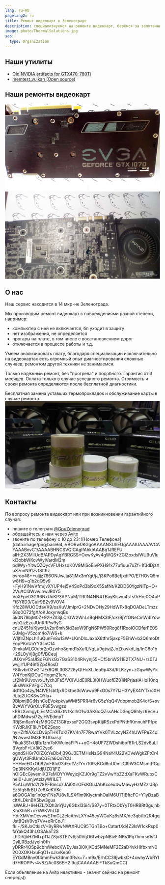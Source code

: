 ```yaml
---
lang: ru-RU
pagelang2: ru
title: Ремонт видеокарт в Зеленограде
description: специализиуемся на ремонте видеокарт, берёмся за запутанные случаи
image: photo/ThermalSolutions.jpg
seo:
  type: Organization
---
```

## Наши утилиты
- [Old NVIDIA artifacts for GTX470-780Ti](https://gpuzelenograd.github.io/NVIDIARU?main)
- [memtest_vulkan (Open source)](https://github.com/GpuZelenograd/memtest_vulkan/releases)

## Наши ремонты видеокарт
![EVGA Extra Thermal pads](photo/EvgaExtraThermalPad.jpg)
![KFA2 Katana 1070](photo/kfa2-katana-1070.jpg)

## О нас
Наш сервис находится в 14 мкр-не Зеленограда.

Мы производим ремонт видеокарт с повреждениями разной степени,
например:
- компьютер с ней не включается, бп уходит в защиту
- нет изображения, не определяется
- прогары на плате, в том числе с восстановлением дорог
- отключается в процессе работы
и т.д.

Умеем анализировать плату, благодаря специализации исключительно на видеокартах есть огромный опыт диагностирования сложных случаев; ремонтом другой техники не занимаемся.

Только надёжный ремонт, без "прогрева" и подобного. Гарантия от 3 месяцев. Оплата только в случае успешного ремонта. Стоимость и сроки ремонта определяются после бесплатной диагностики.

Бесплатная замена уставших термопрокладок и обслуживание карты в случае ремонта.
![Gelid GC Extreme](photo/ThermalSolutions.jpg)

## Контакты
По вопросу ремонта видеокарт или при возникновении гарантийного случая:
- пишите в телеграм [@GpuZelenograd](https://t.me/GpuZelenograd) 
- обращайтесь к нам через
[Avito](https://www.avito.ru/moskva_zelenograd/predlozheniya_uslug/slozhnyy_remont_videokart_v_zelenogrademoskve_1026582835)
- звоните по телефону с 10 до 23:
![Номер Телефона](data:image/png;base64,iVBORw0KGgoAAAANSUhEUgAAAIUAAAAVCAYAAABovC1/AAAABHNCSVQICAgIfAhkiAAABq1JREFU
aIHt2X3MllUdB/APDyAgYBRGSS+OxwKyAv4gWQS+ZGlZoxdslWU9uVluki3obbWKovWylVardM2m
pdlWy+YitwQZQycVFUHxsqK0V9MlSoBivPXH91x77ufiuu/7uZf+1f3dDjzXuX7nnN91zvf8ft9z
bvroo48++uijjz766ONJwJja81jMx3mYgt/jJ/j3KPo6BefjxdiPO/E7HOvQ5mw8H9+q1b2qQ5v9
+FyH91NwVfm/jvXYUP4ej5V4SoPd3bi9oX5SafNt/K2DD60YgzNlTp+O+2Vu/tCl3WvwInwJR0Y5
VoXFpe03G96NxUuKP3APNuM/TR0N4NN4TBayKlswu4sTs0rHre0O4uPFiSY8D3/Culr9B2v9VOV4
Kfd28WUODtfaVX9/osXuVJmIprG+2NDvOHy29HdWFx8qDOADeLTmzz68q0O72fgX/oKJoxyrwqBs
5k0N78bjM0Z+92HZlI3jLCrGW2WnLsBqHMX3tF/ck/BjYfONeCmW4lYcwpsb2izEzuJUnRRPw9yG
cnUZ451t/KjwxtLv2xr6mN5id3axW9FgN6PW50Rcg8f1RoolOCDferFE0SGJMg+V5zom4o7iW6+k
WIjflrZNpLhI1uQunFv8u13W+LKmDlcJaxbX6tfhr5jaxpF5EhW+b2Q6moDtEopPKnUnYY3snC14
0ImkaMLC0ubr2pOzwho8gmd1sXufLNgLu9gtwjZJoZtkwkdLiq/InC6o1b+29LOyVj8g0fVBCeuj
JUXrvP5aUlSdFGNxGx7GaS3104RIvynj55+Cf5bnWS11E2TX7NU+rz0TJwvjjrfUP46fSZp4RosD
F8tkvbr02w2TJEr8Q8L30S728yQtHcXLJeo9p43d/RLKzyn+zGqwWyYkW4YbnKjDOuGHogm21erv
Lf2Mr9UvxvvxUfyxh3Fa5/VCIVUdE0RL3I0HWuofEZ01iNPrjaaIAHoI10nquEsWrikFVFgiC7Cq
4d1tQo4zy/N4IVE1sbt1jxRDktbe3cWuwp9FxO0s7Y7IJH3YyEX4lYTxrcXHI/Ltq2UCK8wQYla+
9BIpmjBGtNshCeEVpkpkvaWMf5PRR4r6vG5zYqQ4Vdbpmob2K4o/S+svBvAWYVGrOLvF8E5vwgzs
kRRzXvmgybjEsMCa36ZtN1KcIhO1w3AK6oQZssAHcD3egQ9hlyz6VcVuuhDlMdwsi72yjHVEdmpT
RBjSm6aoY4zM8QGZ13GlfpxsxF2GQ3svpKijiRSzxPdPNthfKmnuhFPfpcKWdRJKF8lJYD82Sopo
hyHZlftlAXdLDv6pTHKToKI7KV4n7F7RwaYVk0TVLzcyNZ4hUWFPeZ4oi/N2wwsDM3FfKU0aasj/
Fikuk3S1xUjRu1zm7oKWuieaFIPi++oG+4oUF7ZWDshibpf81IrLS2dv6uLIBVgrbF+LV8iO2ye6
ogndSHGr7OiZXcYeDb4j39GJ3ETMHsNzG94NaY4U22VDVeWgkZFtCr4gUWyt3FdUmCGE/a6Qd7CU
H+HveEGxOb82xiF8tc03dEofVzfYv7f09zKGd8nU0mijCI9W3CMsmtPGgQp3lNKKKyUdjUZQ1jFZ
hOIGEcGjwemiX37eMOYYWeyjcjKZJ0r9gTZ2vVwYbZZdXaFKvWRubxChei0+JumjwtzizyWl1LET
P5ALu/W1d7t78PFRmcczJAi0XirOFsKOuJAbKxceu4wMawyHzMZzrJBpEz5fq58rBLtZe8XeKVKc
a6QOGA1er1n0zhTNs7U8v1LSXf1m9KlyctmhOaIM6U1TjBftcFC+Y1yDzaBcltXLDknBX5bw3gua
IsWARJ+9eHZL/XQh3nYjUy6GbxI3Si4/S87y+0TRtxObYyT0HRBRt0gujnbKmXhhB+c7kWKVhLQl
HdrXMVmOcvvwETmCLZeIcAhvLXYn45eyWGuKz8sMX/de3qb/Ib2R4gqJst8QsV0vp7Vv+oRrCnJ1
fki+/SKJxOtkIzV+8yRRwNWtXRUC95TGnTBo+CatartXd4Z3IsW1ckRsp0faYakQ43hLOSAkaT2S
LhDiVjbHZMI+pf1JZ8joSTEZv6j50VqO6fwbzpNBivEiNKs1Pq7hmrse1sfJDylLRBzdJyeIh0fh
yDRRr4OSp9cbmWebcKWEyJsa3i0XjXCd5MNeMF2E2aD4vkHIfbxmN02O0XOKHxuFqO1+xJsvKep6
EYGdMBnv0f4mmFwk3dnm3Rvk+7+m9x/ErhCC39jwbkC+4xwhyWbRYId7HKOPPvr4v8Z/Ac0S6EH2
9ujCAAAAAElFTkSuQmCC)


Если объявление на Avito неактивно - значит сейчас на ремонт очередь))

